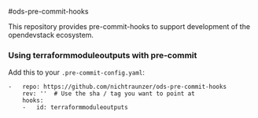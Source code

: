 #ods-pre-commit-hooks

This repository provides pre-commit-hooks to support development of the opendevstack ecosystem.


### Using terraformmoduleoutputs with pre-commit

Add this to your `.pre-commit-config.yaml`:

    -   repo: https://github.com/nichtraunzer/ods-pre-commit-hooks
        rev: ''  # Use the sha / tag you want to point at
        hooks:
        -   id: terraformmoduleoutputs
